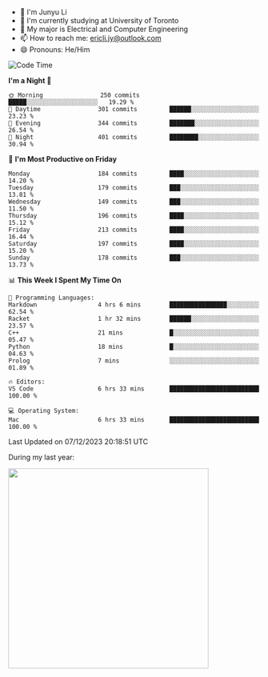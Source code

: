 ### 
- 👨 I'm Junyu Li
- 📖 I'm currently studying at University of Toronto
- 🌱 My major is Electrical and Computer Engineering
- 📫 How to reach me: ericli.jy@outlook.com
- 😄 Pronouns: He/Him

<!--
<p align="left">  
  <img height="180em" src="https://github-readme-stats-git-master-ericjyli.vercel.app/api?username=ericjyli&theme=tokyonight&show_icons=true&count_private=true&include_orgs=true" />
  <img height="180em" src="https://github-readme-stats-git-master-ericjyli.vercel.app/api/top-langs/?username=ericjyli&theme=tokyonight&count_private=true&include_orgs=true&include_orgs=true&layout=compact" />
</p>
-->

<!--START_SECTION:waka-->
![Code Time](http://img.shields.io/badge/Code%20Time-363%20hrs%2020%20mins-blue)

**I'm a Night 🦉** 

```text
🌞 Morning                250 commits         █████░░░░░░░░░░░░░░░░░░░░   19.29 % 
🌆 Daytime                301 commits         ██████░░░░░░░░░░░░░░░░░░░   23.23 % 
🌃 Evening                344 commits         ███████░░░░░░░░░░░░░░░░░░   26.54 % 
🌙 Night                  401 commits         ████████░░░░░░░░░░░░░░░░░   30.94 % 
```
📅 **I'm Most Productive on Friday** 

```text
Monday                   184 commits         ████░░░░░░░░░░░░░░░░░░░░░   14.20 % 
Tuesday                  179 commits         ███░░░░░░░░░░░░░░░░░░░░░░   13.81 % 
Wednesday                149 commits         ███░░░░░░░░░░░░░░░░░░░░░░   11.50 % 
Thursday                 196 commits         ████░░░░░░░░░░░░░░░░░░░░░   15.12 % 
Friday                   213 commits         ████░░░░░░░░░░░░░░░░░░░░░   16.44 % 
Saturday                 197 commits         ████░░░░░░░░░░░░░░░░░░░░░   15.20 % 
Sunday                   178 commits         ███░░░░░░░░░░░░░░░░░░░░░░   13.73 % 
```


📊 **This Week I Spent My Time On** 

```text
💬 Programming Languages: 
Markdown                 4 hrs 6 mins        ████████████████░░░░░░░░░   62.54 % 
Racket                   1 hr 32 mins        ██████░░░░░░░░░░░░░░░░░░░   23.57 % 
C++                      21 mins             █░░░░░░░░░░░░░░░░░░░░░░░░   05.47 % 
Python                   18 mins             █░░░░░░░░░░░░░░░░░░░░░░░░   04.63 % 
Prolog                   7 mins              ░░░░░░░░░░░░░░░░░░░░░░░░░   01.89 % 

🔥 Editors: 
VS Code                  6 hrs 33 mins       █████████████████████████   100.00 % 

💻 Operating System: 
Mac                      6 hrs 33 mins       █████████████████████████   100.00 % 
```


 Last Updated on 07/12/2023 20:18:51 UTC
<!--END_SECTION:waka-->

<p> During my last year: </p>
<img height="400em" src="https://github-readme-stats-git-master-ericjyli.vercel.app/api/wakatime?username=ericjyli&layout=compact&theme=tokyonight" />

<!--
Here are some ideas to get you started:

- 🔭 I’m currently working on ...
- 🌱 I’m currently learning ...
- 👯 I’m looking to collaborate on ...
- 🤔 I’m looking for help with ...
- 💬 Ask me about ...
- 📫 How to reach me: ...
- 😄 Pronouns: ...
- ⚡ Fun fact: ...
-->
